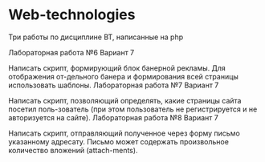 # Web-technologies
Три работы по дисциплине ВТ, написанные на php

Лабораторная работа №6
Вариант 7

Написать скрипт, формирующий блок банерной рекламы. Для отображения от-дельного банера и формирования всей страницы использовать шаблоны.
Лабораторная работа №7
Вариант 7

Написать скрипт, позволяющий определять, какие страницы сайта посетил поль-зователь (при этом пользователь не регистрируется и не авторизуется на сайте).
Лабораторная работа №8
Вариант 7

Написать скрипт, отправляющий полученное через форму письмо указанному адресату. Письмо может содержать произвольное количество вложений (attach-ments).
